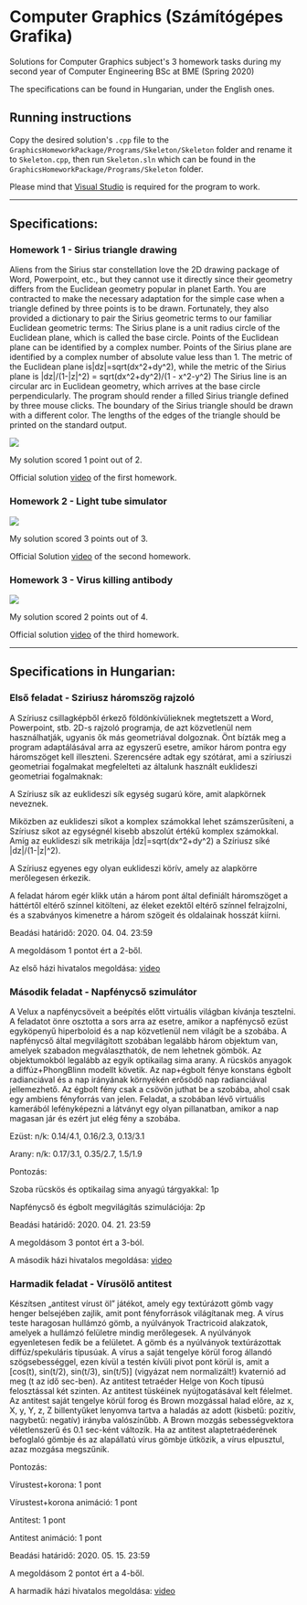 # Computer Graphics (Számítógépes Grafika)
Solutions for Computer Graphics subject's 3 homework tasks during my second year of Computer Engineering BSc at BME (Spring 2020)

The specifications can be found in Hungarian, under the English ones.

## Running instructions
Copy the desired solution's ```.cpp``` file to the ```GraphicsHomeworkPackage/Programs/Skeleton/Skeleton``` folder and rename it to ```Skeleton.cpp```, then run ```Skeleton.sln``` which can be found in the ```GraphicsHomeworkPackage/Programs/Skeleton``` folder.

Please mind that [Visual Studio](https://visualstudio.microsoft.com/vs/) is required for the program to work.

- - - -

## Specifications:
### Homework 1 - Sirius triangle drawing
Aliens from the Sirius star constellation love the 2D drawing package of Word, Powerpoint, etc., but they cannot use it directly since their geometry differs from the Euclidean geometry popular in planet Earth. You are contracted to make the necessary adaptation for the simple case when a triangle defined by three points is to be drawn. Fortunately, they also provided a dictionary to pair the Sirius geometric terms to our familiar Euclidean geometric terms: 
The Sirius plane is a unit radius circle of the Euclidean plane, which is called the base circle.
Points of the Euclidean plane can be identified by a complex number. Points of the Sirius plane are identified by a complex number of absolute value less than 1. The metric of the Euclidean plane is|dz|=sqrt(dx^2+dy^2), while the metric of the Sirius plane is |dz|/(1-|z|^2) = sqrt(dx^2+dy^2)/(1 - x^2-y^2)
The Sirius line is an circular arc in Euclidean geometry, which arrives at the base circle perpendicularly. 
The program should render a filled Sirius triangle defined by three mouse clicks. The boundary of the Sirius triangle should be drawn with a different color. The lengths of the edges of the triangle should be printed on the standard output.

![](Homework1/sirius_render.png)

My solution scored 1 point out of 2.

Official solution [video](https://www.youtube.com/watch?v=_cCr-LF9QU0) of the first homework.

### Homework 2 - Light tube simulator
![](Homework2/light_tube_simulator_render.png)

My solution scored 3 points out of 3.

Official Solution [video](https://www.youtube.com/watch?v=hTCNJaP_QNk) of the second homework.

### Homework 3 - Virus killing antibody

![](Homework3/virus_killing_antibody_render.png)

My solution scored 2 points out of 4.

Official solution [video](https://www.youtube.com/watch?v=NckDUAAUu4o) of the third homework.

- - - -

## Specifications in Hungarian:
### Első feladat - Sziriusz háromszög rajzoló
A Szíriusz csillagképből érkező földönkívülieknek megtetszett a Word, Powerpoint, stb. 2D-s rajzoló programja, de azt közvetlenül nem használhatják, ugyanis ők más geometriával dolgoznak. Önt bízták meg a program adaptálásával arra az egyszerű esetre, amikor három pontra egy háromszöget kell illeszteni. Szerencsére adtak egy szótárat, ami a szíriuszi geometriai fogalmakat megfelelteti az általunk használt euklideszi geometriai fogalmaknak:

A Szíriusz sík az euklideszi sík egység sugarú köre, amit alapkörnek neveznek.

Miközben az euklideszi síkot a komplex számokkal lehet számszerűsíteni, a Szíriusz síkot az egységnél kisebb abszolút értékű komplex számokkal. Amíg az euklideszi sík metrikája |dz|=sqrt(dx^2+dy^2) a Szíriusz síké |dz|/(1-|z|^2).

A Szíriusz egyenes egy olyan euklideszi körív, amely az alapkörre merőlegesen érkezik.

A feladat három egér klikk után a három pont által definiált háromszöget a háttértől eltérő színnel kitölteni, az éleket ezektől eltérő színnel felrajzolni, és a szabványos kimenetre a három szögeit és oldalainak hosszát kiírni.

Beadási határidő: 2020. 04. 04. 23:59

A megoldásom 1 pontot ért a 2-ből.

Az első házi hivatalos megoldása: [video](https://www.youtube.com/watch?v=_cCr-LF9QU0)

### Második feladat - Napfénycső szimulátor
A Velux a napfénycsöveit a beépítés előtt virtuális világban kívánja tesztelni. A feladatot önre osztotta a sors arra az esetre, amikor a napfénycső ezüst egyköpenyű hiperboloid és a nap közvetlenül nem világít be a szobába. A napfénycső által megvilágított szobában legalább három objektum van, amelyek szabadon megválaszthatók, de nem lehetnek gömbök. Az objektumokból legalább az egyik optikailag sima arany. A rücskös anyagok a diffúz+PhongBlinn modellt követik. Az nap+égbolt fénye konstans égbolt radianciával és a nap irányának környékén erősödő nap radianciával jellemezhető. Az égbolt fény csak a csövön juthat be a szobába, ahol csak egy ambiens fényforrás van jelen. Feladat, a szobában lévő virtuális kamerából lefényképezni a látványt egy olyan pillanatban, amikor a nap magasan jár és ezért jut elég fény a szobába.

Ezüst: n/k: 0.14/4.1, 0.16/2.3, 0.13/3.1

Arany: n/k: 0.17/3.1, 0.35/2.7, 1.5/1.9

Pontozás:

Szoba rücskös és optikailag sima anyagú tárgyakkal: 1p

Napfénycső és égbolt megvilágítás szimulációja: 2p

Beadási határidő: 2020. 04. 21. 23:59

A megoldásom 3 pontot ért a 3-ból.

A második házi hivatalos megoldása: [video](https://www.youtube.com/watch?v=hTCNJaP_QNk)

### Harmadik feladat - Vírusölő antitest
Készítsen „antitest vírust öl” játékot, amely egy textúrázott gömb vagy henger belsejében zajlik, amit pont fényforrások világítanak meg. A vírus teste haragosan hullámzó gömb, a nyúlványok Tractricoid alakzatok, amelyek a hullámzó felületre mindig merőlegesek. A nyúlványok egyenletesen fedik be a felületet. A gömb és a nyúlványok textúrázottak diffúz/spekuláris típusúak. A vírus a saját tengelye körül forog állandó szögsebességgel, ezen kívül a testén kívüli pivot pont körül is, amit a [cos(t), sin(t/2), sin(t/3), sin(t/5)] (vigyázat nem normalizált!) kvaternió ad meg (t az idő sec-ben). Az antitest tetraéder Helge von Koch típusú felosztással két szinten. Az antitest tüskéinek nyújtogatásával kelt félelmet. Az antitest saját tengelye körül forog és Brown mozgással halad előre, az x, X, y, Y, z, Z billentyűket lenyomva tartva a haladás az adott (kisbetű: pozitív, nagybetű: negatív) irányba valószínűbb. A Brown mozgás sebességvektora véletlenszerű és 0.1 sec-ként változik. Ha az antitest alaptetraéderének befoglaló gömbje és az alapállatú vírus gömbje ütközik, a vírus elpusztul, azaz mozgása megszűnik.

Pontozás:

Vírustest+korona: 1 pont

Vírustest+korona animáció: 1 pont

Antitest: 1 pont

Antitest animáció: 1 pont

Beadási határidő: 2020. 05. 15. 23:59

A megoldásom 2 pontot ért a 4-ből.

A harmadik házi hivatalos megoldása: [video](https://www.youtube.com/watch?v=NckDUAAUu4o)
